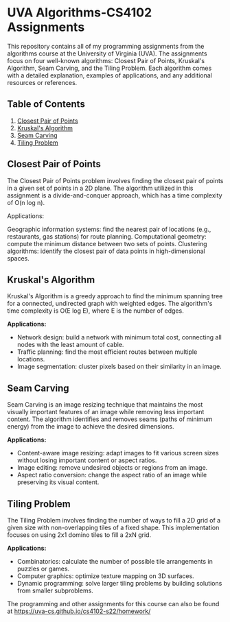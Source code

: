 # UVA Algorithms-CS4102 Assignments

This repository contains all of my programming assignments from the algorithms course at the University of Virginia (UVA). The assignments focus on four well-known algorithms: Closest Pair of Points, Kruskal's Algorithm, Seam Carving, and the Tiling Problem. Each algorithm comes with a detailed explanation, examples of applications, and any additional resources or references.

## Table of Contents

1. [Closest Pair of Points](#closest-pair-of-points)
2. [Kruskal's Algorithm](#kruskals-algorithm)
3. [Seam Carving](#seam-carving)
4. [Tiling Problem](#tiling-problem)

## Closest Pair of Points

The Closest Pair of Points problem involves finding the closest pair of points in a given set of points in a 2D plane. The algorithm utilized in this assignment is a divide-and-conquer approach, which has a time complexity of O(n log n).

Applications:

Geographic information systems: find the nearest pair of locations (e.g., restaurants, gas stations) for route planning.
Computational geometry: compute the minimum distance between two sets of points.
Clustering algorithms: identify the closest pair of data points in high-dimensional spaces.

## Kruskal's Algorithm

Kruskal's Algorithm is a greedy approach to find the minimum spanning tree for a connected, undirected graph with weighted edges. The algorithm's time complexity is O(E log E), where E is the number of edges.

**Applications:**

* Network design: build a network with minimum total cost, connecting all nodes with the least amount of cable.
* Traffic planning: find the most efficient routes between multiple locations.
* Image segmentation: cluster pixels based on their similarity in an image.

## Seam Carving

Seam Carving is an image resizing technique that maintains the most visually important features of an image while removing less important content. The algorithm identifies and removes seams (paths of minimum energy) from the image to achieve the desired dimensions.

**Applications:**

* Content-aware image resizing: adapt images to fit various screen sizes without losing important content or aspect ratios.
* Image editing: remove undesired objects or regions from an image.
* Aspect ratio conversion: change the aspect ratio of an image while preserving its visual content.

## Tiling Problem

The Tiling Problem involves finding the number of ways to fill a 2D grid of a given size with non-overlapping tiles of a fixed shape. This implementation focuses on using 2x1 domino tiles to fill a 2xN grid.

**Applications:**

* Combinatorics: calculate the number of possible tile arrangements in puzzles or games.
* Computer graphics: optimize texture mapping on 3D surfaces.
* Dynamic programming: solve larger tiling problems by building solutions from smaller subproblems.

The programming and other assignments for this course can also be found at https://uva-cs.github.io/cs4102-s22/homework/
